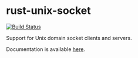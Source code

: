 # rust-unix-socket

[![Build Status](https://travis-ci.org/sfackler/rust-unix-socket.svg?branch=master)](https://travis-ci.org/sfackler/rust-unix-socket)

Support for Unix domain socket clients and servers.

Documentation is available [here](https://sfackler.github.io/rust-unix-socket/doc/unix_socket).
